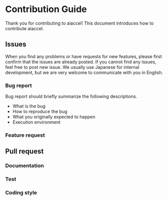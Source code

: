 # Contribution Guide

Thank you for contributing to aiaccel!
This document introduces how to contribute aiaccel.

## Issues
When you find any problems or have requests for new features, please first confirm that the issues are already posted.
If you cannot find any issues, feel free to post new issue.
We usually use Japanese for internal development, but we are very welcome to communicate with you in English.

### Bug report
Bug report should briefly summarize the following descriptions.
* What is the bug
* How to reproduce the bug
* What you originally expected to happen
* Execution environment

### Feature request


## Pull request

### Documentation

### Test

### Coding style